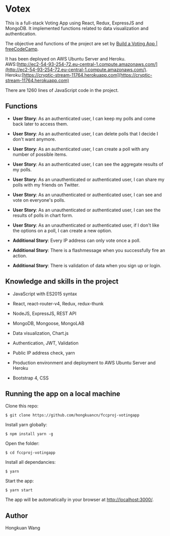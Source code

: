 # Votex

This is a full-stack Voting App using React, Redux, ExpressJS and MongoDB. It implemented functions related to data visualization and authentication.

The objective and functions of the project are set by [Build a Voting App | freeCodeCamp](https://www.freecodecamp.org/challenges/build-a-voting-app).

It has been deployed on AWS Ubuntu Server and Heroku. <br />
AWS:[http://ec2-54-93-254-72.eu-central-1.compute.amazonaws.com/](http://ec2-54-93-254-72.eu-central-1.compute.amazonaws.com/). <br />
Heroku:[https://cryptic-stream-11764.herokuapp.com](https://cryptic-stream-11764.herokuapp.com)

There are 1260 lines of JavaScript code in the project.

## Functions

* __User Story__: As an authenticated user, I can keep my polls and come back later to access them.

* __User Story__: As an authenticated user, I can delete polls that I decide I don't want anymore.

* __User Story__: As an authenticated user, I can create a poll with any number of possible items.

* __User Story__: As an authenticated user, I can see the aggregate results of my polls.

* __User Story__: As an unauthenticated or authenticated user, I can share my polls with my friends on Twitter.

* __User Story__: As an unauthenticated or authenticated user, I can see and vote on everyone's polls.

* __User Story__: As an unauthenticated or authenticated user, I can see the results of polls in chart form.

* __User Story__: As an unauthenticated or authenticated user, if I don't like the options on a poll, I can create a new option.

* __Additional Story__: Every IP address can only vote once a poll.

* __Additional Story__: There is a flashmessage when you successfully fire an action.

* __Additional Story__: There is validation of data when you sign up or login.

## Knowledge and skills in the project

* JavaScript with ES2015 syntax

* React, react-router-v4, Redux, redux-thunk

* NodeJS, ExpressJS, REST API

* MongoDB, Mongoose, MongoLAB

* Data visualization, Chart.js

* Authentication, JWT, Validation

* Public IP address check, yarn

* Production environment and deployment to AWS Ubuntu Server and Heroku

* Bootstrap 4, CSS

## Running the app on a local machine

Clone this repo:

```
$ git clone https://github.com/hongkuancn/fccproj-votingapp
```

Install yarn globally:

```
$ npm install yarn -g
```

Open the folder:

```
$ cd fccproj-votingapp
```

Install all dependancies:

```
$ yarn
```

Start the app:

```
$ yarn start
```

The app will be automatically in your browser at <http://localhost:3000/>.

## Author

Hongkuan Wang
